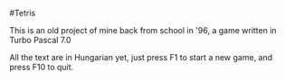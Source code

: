 #Tetris

This is an old project of mine back from school in '96, a game written in Turbo Pascal 7.0

All the text are in Hungarian yet, just press F1 to start a new game, and press F10 to quit.
